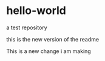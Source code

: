 # hello-world
a test repository

this is the new version of the readme


This is a new change i am making
